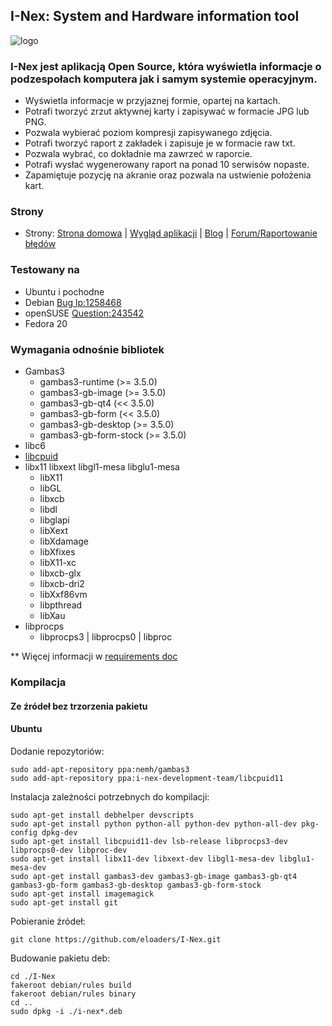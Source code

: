 ## I-Nex: System and Hardware information tool

![logo](https://raw2.github.com/eloaders/I-Nex/master/src/i-nex/logo/i-nex.0.4.x.png)

### I-Nex jest aplikacją Open Source, która wyświetla informacje o podzespołach komputera jak i samym systemie operacyjnym.

* Wyświetla informacje w przyjaznej formie, opartej na kartach.
* Potrafi tworzyć zrzut aktywnej karty i zapisywać w formacie JPG lub PNG.
* Pozwala wybierać poziom kompresji zapisywanego zdjęcia.
* Potrafi tworzyć raport z zakładek i zapisuje je w formacie raw txt.
* Pozwala wybrać, co dokładnie ma zawrzeć w raporcie.
* Potrafi wysłać wygenerowany raport na ponad 10 serwisów nopaste.
* Zapamiętuje pozycję na akranie oraz pozwala na ustwienie położenia kart.

### Strony

* Strony: [Strona domowa](http://i-nex.linux.pl/) | [Wygląd aplikacji](http://i-nex.linux.pl/screenshots/) | [Blog](http://i-nex.linux.pl/) | [Forum/Raportowanie błędów](http://demo.gitlabhq.com/users/sign_in)

### Testowany na

* Ubuntu i pochodne
* Debian [Bug lp:1258468](https://bugs.launchpad.net/i-nex/+bug/1258468)
* openSUSE [Question:243542](https://answers.launchpad.net/i-nex/+question/243542)
* Fedora 20

### Wymagania odnośnie bibliotek
* Gambas3
  * gambas3-runtime (>= 3.5.0)
  * gambas3-gb-image (>= 3.5.0)
  * gambas3-gb-qt4 (<< 3.5.0)
  * gambas3-gb-form (<< 3.5.0)
  * gambas3-gb-desktop (>= 3.5.0)
  * gambas3-gb-form-stock (>= 3.5.0)
* libc6
* [libcpuid](https://github.com/eloaders/libcpuid)
* libx11 libxext libgl1-mesa libglu1-mesa
  * libX11 
  * libGL 
  * libxcb 
  * libdl 
  * libglapi 
  * libXext 
  * libXdamage 
  * libXfixes 
  * libX11-xc 
  * libxcb-glx 
  * libxcb-dri2 
  * libXxf86vm 
  * libpthread 
  * libXau
* libprocps
  * libprocps3 | libprocps0 | libproc

** Więcej informacji w [requirements doc](requirements.md)

### Kompilacja
#### Ze źródeł bez trzorzenia pakietu

#### Ubuntu
Dodanie repozytoriów:

    sudo add-apt-repository ppa:nemh/gambas3
    sudo add-apt-repository ppa:i-nex-development-team/libcpuid11

Instalacja zależności potrzebnych do kompilacji:

    sudo apt-get install debhelper devscripts
    sudo apt-get install python python-all python-dev python-all-dev pkg-config dpkg-dev 
    sudo apt-get install libcpuid11-dev lsb-release libprocps3-dev libprocps0-dev libproc-dev 
    sudo apt-get install libx11-dev libxext-dev libgl1-mesa-dev libglu1-mesa-dev 
    sudo apt-get install gambas3-dev gambas3-gb-image gambas3-gb-qt4 gambas3-gb-form gambas3-gb-desktop gambas3-gb-form-stock
    sudo apt-get install imagemagick
    sudo apt-get install git

Pobieranie źródeł:

    git clone https://github.com/eloaders/I-Nex.git

Budowanie pakietu deb:

    cd ./I-Nex
    fakeroot debian/rules build 
    fakeroot debian/rules binary
    cd ..
    sudo dpkg -i ./i-nex*.deb
